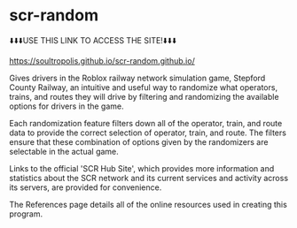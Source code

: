 # scr-random
⬇️⬇️⬇️USE THIS LINK TO ACCESS THE SITE!⬇️⬇️⬇️

https://soultropolis.github.io/scr-random.github.io/


Gives drivers in the Roblox railway network simulation game, Stepford County Railway, an intuitive and useful way to randomize what operators, trains, and routes they will drive by filtering and randomizing the available options for drivers in the game.

Each randomization feature filters down all of the operator, train, and route data to provide the correct selection of operator, train, and route. The filters ensure that these combination of options given by the randomizers are selectable in the actual game.

Links to the official 'SCR Hub Site', which provides more information and statistics about the SCR network and its current services and activity across its servers, are provided for convenience.

The References page details all of the online resources used in creating this program.

